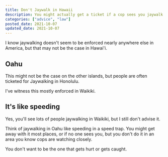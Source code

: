 ```yaml
---
title: Don't Jaywalk in Hawaii
description: You might actually get a ticket if a cop sees you jaywalk. Especially in Waikiki.
categories: ["advice", "law"]
posted_date: 2021-10-07
updated_date: 2021-10-07
---
```


I know jaywalking doesn't seem to be enforced nearly anywhere else in America, but that may not be the case in Hawai'i.

## Oahu

This might not be the case on the other islands, but people are often ticketed for Jaywalking in Honolulu.

I've witness this mostly enforced in Waikiki.

## It's like speeding

Yes, you'll see lots of people jaywalking in Waikiki, but I still don't advise it.

Think of jaywalking in Oahu like speeding in a speed trap. You might get away with it most places, or if no one sees you, but you don't do it in an area you know cops are watching closely. 


You don't want to be the one that gets hurt or gets caught.